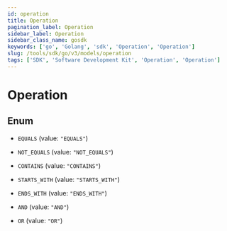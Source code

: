 ```yaml
---
id: operation
title: Operation
pagination_label: Operation
sidebar_label: Operation
sidebar_class_name: gosdk
keywords: ['go', 'Golang', 'sdk', 'Operation', 'Operation']
slug: /tools/sdk/go/v3/models/operation
tags: ['SDK', 'Software Development Kit', 'Operation', 'Operation']
---
```


# Operation

## Enum

- `EQUALS` (value: `"EQUALS"`)

- `NOT_EQUALS` (value: `"NOT_EQUALS"`)

- `CONTAINS` (value: `"CONTAINS"`)

- `STARTS_WITH` (value: `"STARTS_WITH"`)

- `ENDS_WITH` (value: `"ENDS_WITH"`)

- `AND` (value: `"AND"`)

- `OR` (value: `"OR"`)
